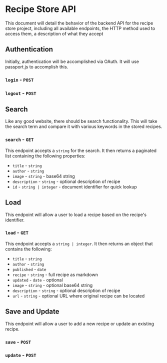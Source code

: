 # Recipe Store API

This document will detail the behavior of the backend API for the recipe store project, including all available
endpoints, the HTTP method used to access them, a description of what they accept

## Authentication

Initially, authentication will be accomplished via OAuth. It will use passport.js to accomplish this.

### `login` - `POST`

### `logout` - `POST`

## Search

Like any good website, there should be search functionality. This will take the search term and compare it with various
keywords in the stored recipes.

### `search` - `GET`

This endpoint accepts a `string` for the search. It then returns a paginated list containing the following properties:

* `title` - `string`
* `author` - `string`
* `image` - `string` - base64 string
* `description` - `string` - optional description of recipe
* `id` - `string | integer` - document identifier for quick lookup

## Load

This endpoint will allow a user to load a recipe based on the recipe's identifier.

### `load` - `GET`

This endpoint accepts a `string | integer`. It then returns an object that contains the following:

* `title` - `string`
* `author` - `string`
* `published` - `date`
* `recipe` - `string` - full recipe as markdown
* `updated` - `date` - optional
* `image` - `string` - optional base64 string
* `description` - `string` - optional description of recipe
* `url` - `string` - optional URL where original recipe can be located

## Save and Update

This endpoint will allow a user to add a new recipe or update an existing recipe.

### `save` - `POST`

### `update` - `POST` 